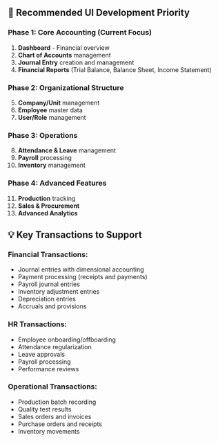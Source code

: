 ## 🚀 **Recommended UI Development Priority**

### Phase 1: Core Accounting (Current Focus)

1. **Dashboard** - Financial overview
2. **Chart of Accounts** management
3. **Journal Entry** creation and management
4. **Financial Reports** (Trial Balance, Balance Sheet, Income Statement)

### Phase 2: Organizational Structure

5. **Company/Unit** management
6. **Employee** master data
7. **User/Role** management

### Phase 3: Operations

8. **Attendance & Leave** management
9. **Payroll** processing
10. **Inventory** management

### Phase 4: Advanced Features

11. **Production** tracking
12. **Sales & Procurement**
13. **Advanced Analytics**

## 💡 **Key Transactions to Support**

### Financial Transactions:

-   Journal entries with dimensional accounting
-   Payment processing (receipts and payments)
-   Payroll journal entries
-   Inventory adjustment entries
-   Depreciation entries
-   Accruals and provisions

### HR Transactions:

-   Employee onboarding/offboarding
-   Attendance regularization
-   Leave approvals
-   Payroll processing
-   Performance reviews

### Operational Transactions:

-   Production batch recording
-   Quality test results
-   Sales orders and invoices
-   Purchase orders and receipts
-   Inventory movements
